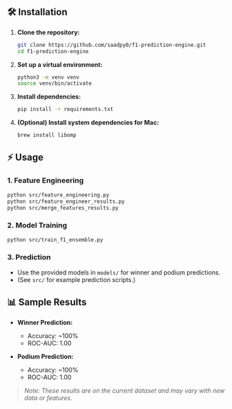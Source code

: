 
## 🛠️ Installation

1. **Clone the repository:**
   ```sh
   git clone https://github.com/saadpy0/f1-prediction-engine.git
   cd f1-prediction-engine
   ```

2. **Set up a virtual environment:**
   ```sh
   python3 -m venv venv
   source venv/bin/activate
   ```

3. **Install dependencies:**
   ```sh
   pip install -r requirements.txt
   ```

4. **(Optional) Install system dependencies for Mac:**
   ```sh
   brew install libomp
   ```

## ⚡ Usage

### 1. **Feature Engineering**
   ```sh
   python src/feature_engineering.py
   python src/feature_engineer_results.py
   python src/merge_features_results.py
   ```

### 2. **Model Training**
   ```sh
   python src/train_f1_ensemble.py
   ```

### 3. **Prediction**
   - Use the provided models in `models/` for winner and podium predictions.
   - (See `src/` for example prediction scripts.)

## 📊 Sample Results

- **Winner Prediction:**  
  - Accuracy: ~100%
  - ROC-AUC: 1.00

- **Podium Prediction:**  
  - Accuracy: ~100%
  - ROC-AUC: 1.00

> *Note: These results are on the current dataset and may vary with new data or features.*

